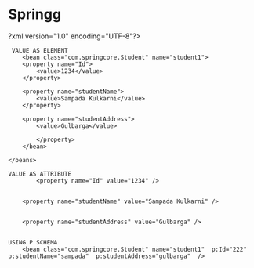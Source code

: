 # Springg


?xml version="1.0" encoding="UTF-8"?>

<beans xmlns="http://www.springframework.org/schema/beans"
	xmlns:xsi="http://www.w3.org/2001/XMLSchema-instance"
	xmlns:context="http://www.springframework.org/schema/context"
	xmlns:p="http://www.springframework.org/schema/p"
	xsi:schemaLocation="http://www.springframework.org/schema/beans
 	http://www.springframework.org/schema/beans/spring-beans.xsd
 	http://www.springframework.org/schema/context
	http://www.springframework.org/schema/context/spring-context.xsd">

	 VALUE AS ELEMENT
  		<bean class="com.springcore.Student" name="student1">
		<property name="Id">
			<value>1234</value>
		</property>

		<property name="studentName">
			<value>Sampada Kulkarni</value>
		</property>

		<property name="studentAddress">
			<value>Gulbarga</value>

			</property>
		</bean>

	</beans>

	VALUE AS ATTRIBUTE
    		<property name="Id" value="1234" />
		
	
		<property name="studentName" value="Sampada Kulkarni" />
		

		<property name="studentAddress" value="Gulbarga" />
    
    
	USING P SCHEMA
		<bean class="com.springcore.Student" name="student1"  p:Id="222"  p:studentName="sampada"  p:studentAddress="gulbarga"  />	
	












